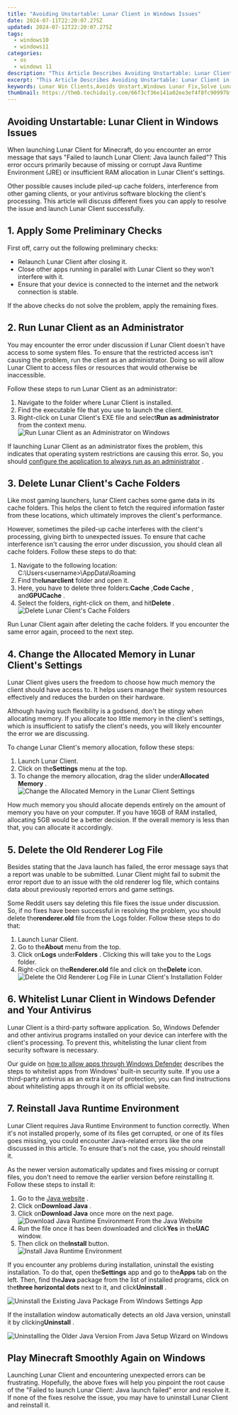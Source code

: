 ```yaml
---
title: "Avoiding Unstartable: Lunar Client in Windows Issues"
date: 2024-07-11T22:20:07.275Z
updated: 2024-07-12T22:20:07.275Z
tags:
  - windows10
  - windows11
categories:
  - os
  - windows 11
description: "This Article Describes Avoiding Unstartable: Lunar Client in Windows Issues"
excerpt: "This Article Describes Avoiding Unstartable: Lunar Client in Windows Issues"
keywords: Lunar Win Clients,Avoids Unstart,Windows Lunar Fix,Solve Lunar Start,Lunar Client Windows,Stop Unstartable Lunar,Lunar Issues Windows
thumbnail: https://thmb.techidaily.com/66f3cf36e141a02ee3ef4f8fc90997bfb9adc390279a16b539b7e76e0dc798e2.jpg
---
```


## Avoiding Unstartable: Lunar Client in Windows Issues

 When launching Lunar Client for Minecraft, do you encounter an error message that says "Failed to launch Lunar Client: Java launch failed"? This error occurs primarily because of missing or corrupt Java Runtime Environment (JRE) or insufficient RAM allocation in Lunar Client's settings.

 Other possible causes include piled-up cache folders, interference from other gaming clients, or your antivirus software blocking the client's processing. This article will discuss different fixes you can apply to resolve the issue and launch Lunar Client successfully.

## 1\. Apply Some Preliminary Checks

First off, carry out the following preliminary checks:

* Relaunch Lunar Client after closing it.
* Close other apps running in parallel with Lunar Client so they won't interfere with it.
* Ensure that your device is connected to the internet and the network connection is stable.

 If the above checks do not solve the problem, apply the remaining fixes.

## 2\. Run Lunar Client as an Administrator

 You may encounter the error under discussion if Lunar Client doesn't have access to some system files. To ensure that the restricted access isn't causing the problem, run the client as an administrator. Doing so will allow Lunar Client to access files or resources that would otherwise be inaccessible.

Follow these steps to run Lunar Client as an administrator:

1. Navigate to the folder where Lunar Client is installed.
2. Find the executable file that you use to launch the client.
3. Right-click on Lunar Client's EXE file and select**Run as administrator** from the context menu.  
![Run Lunar Client as an Administrator on Windows](https://static1.makeuseofimages.com/wordpress/wp-content/uploads/2023/03/1-run-lunar-client-as-an-administrator-on-windows.jpg)

 If launching Lunar Client as an administrator fixes the problem, this indicates that operating system restrictions are causing this error. So, you should [configure the application to always run as an administrator](https://www.makeuseof.com/tag/always-run-apps-administrator-windows/) .

## 3\. Delete Lunar Client's Cache Folders

 Like most gaming launchers, lunar Client caches some game data in its cache folders. This helps the client to fetch the required information faster from these locations, which ultimately improves the client's performance.

 However, sometimes the piled-up cache interferes with the client's processing, giving birth to unexpected issues. To ensure that cache interference isn't causing the error under discussion, you should clean all cache folders. Follow these steps to do that:

1. Navigate to the following location:  
C:\Users\<username>\AppData\Roaming
2. Find the**lunarclient** folder and open it.
3. Here, you have to delete three folders:**Cache** ,**Code Cache** , and**GPUCache** .
4. Select the folders, right-click on them, and hit**Delete** .  
![Delete Lunar Client's Cache Folders](https://static1.makeuseofimages.com/wordpress/wp-content/uploads/2023/03/2-delete-lunar-client-s-cache-folders.jpg)

 Run Lunar Client again after deleting the cache folders. If you encounter the same error again, proceed to the next step.

## 4\. Change the Allocated Memory in Lunar Client's Settings

 Lunar Client gives users the freedom to choose how much memory the client should have access to. It helps users manage their system resources effectively and reduces the burden on their hardware.

 Although having such flexibility is a godsend, don't be stingy when allocating memory. If you allocate too little memory in the client's settings, which is insufficient to satisfy the client's needs, you will likely encounter the error we are discussing.

To change Lunar Client's memory allocation, follow these steps:

1. Launch Lunar Client.
2. Click on the**Settings** menu at the top.
3. To change the memory allocation, drag the slider under**Allocated Memory** .  
![Change the Allocated Memory in the Lunar Client Settings](https://static1.makeuseofimages.com/wordpress/wp-content/uploads/2023/03/3-change-the-allocated-memory-in-the-lunar-client-settings.jpg)

 How much memory you should allocate depends entirely on the amount of memory you have on your computer. If you have 16GB of RAM installed, allocating 5GB would be a better decision. If the overall memory is less than that, you can allocate it accordingly.

## 5\. Delete the Old Renderer Log File

 Besides stating that the Java launch has failed, the error message says that a report was unable to be submitted. Lunar Client might fail to submit the error report due to an issue with the old renderer log file, which contains data about previously reported errors and game settings.

 Some Reddit users say deleting this file fixes the issue under discussion. So, if no fixes have been successful in resolving the problem, you should delete the**renderer.old** file from the Logs folder. Follow these steps to do that:

1. Launch Lunar Client.
2. Go to the**About** menu from the top.
3. Click on**Logs** under**Folders** . Clicking this will take you to the Logs folder.
4. Right-click on the**Renderer.old** file and click on the**Delete** icon.  
![Delete the Old Renderer Log File in Lunar Client's Installation Folder](https://static1.makeuseofimages.com/wordpress/wp-content/uploads/2023/03/4-delete-the-old-renderer-log-file-in-lunar-client-s-installation-folder.jpg)

## 6\. Whitelist Lunar Client in Windows Defender and Your Antivirus

 Lunar Client is a third-party software application. So, Windows Defender and other antivirus programs installed on your device can interfere with the client's processing. To prevent this, whitelisting the lunar client from security software is necessary.

 Our guide on [how to allow apps through Windows Defender](https://www.makeuseof.com/how-to-allow-apps-windows-firewall/) describes the steps to whitelist apps from Windows' built-in security suite. If you use a third-party antivirus as an extra layer of protection, you can find instructions about whitelisting apps through it on its official website.

## 7\. Reinstall Java Runtime Environment

 Lunar Client requires Java Runtime Environment to function correctly. When it's not installed properly, some of its files get corrupted, or one of its files goes missing, you could encounter Java-related errors like the one discussed in this article. To ensure that's not the case, you should reinstall it.

 As the newer version automatically updates and fixes missing or corrupt files, you don't need to remove the earlier version before reinstalling it. Follow these steps to install it:

1. Go to the [Java website](https://www.java.com/en/) .
2. Click on**Download Java** .
3. Click on**Download Java** once more on the next page.  
![Download Java Runtime Environment From the Java Website](https://static1.makeuseofimages.com/wordpress/wp-content/uploads/2023/03/5-download-java-runtime-environment-from-the-java-website.jpg)
4. Run the file once it has been downloaded and click**Yes** in the**UAC** window.
5. Then click on the**Install** button.  
![Install Java Runtime Environment](https://static1.makeuseofimages.com/wordpress/wp-content/uploads/2023/03/6-install-java-runtime-environment.jpg)

 If you encounter any problems during installation, uninstall the existing installation. To do that, open the**Settings** app and go to the**Apps** tab on the left. Then, find the**Java**  package from the list of installed programs, click on the**three horizontal dots** next to it, and click**Uninstall** .

![Uninstall the Existing Java Package From Windows Settings App](https://static1.makeuseofimages.com/wordpress/wp-content/uploads/2023/03/7-uninstall-the-existing-java-package-from-windows-settings-app.jpg)

 If the installation window automatically detects an old Java version, uninstall it by clicking**Uninstall** .

![Uninstalling the Older Java Version From Java Setup Wizard on Windows](https://static1.makeuseofimages.com/wordpress/wp-content/uploads/2023/03/uninstalling-the-older-java-version-from-java-setup-wizard-on-windows.jpg)

## Play Minecraft Smoothly Again on Windows

 Launching Lunar Client and encountering unexpected errors can be frustrating. Hopefully, the above fixes will help you pinpoint the root cause of the "Failed to launch Lunar Client: Java launch failed" error and resolve it. If none of the fixes resolve the issue, you may have to uninstall Lunar Client and reinstall it.


<ins class="adsbygoogle"
     style="display:block"
     data-ad-format="autorelaxed"
     data-ad-client="ca-pub-7571918770474297"
     data-ad-slot="1223367746"></ins>



<ins class="adsbygoogle"
     style="display:block"
     data-ad-client="ca-pub-7571918770474297"
     data-ad-slot="8358498916"
     data-ad-format="auto"
     data-full-width-responsive="true"></ins>




